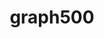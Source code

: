 ---
title: "graph500"
layout: cache
categories: [package, v0.20.3]
meta: {"versions": ["3.0.0"], "compilers": ["gcc@=7.3.1"], "oss": ["amzn2"], "platforms": ["linux"], "targets": ["aarch64", "neoverse_n1", "x86_64_v3"], "stacks": ["aws-ahug", "aws-ahug-aarch64", "root"], "num_specs": 3, "num_specs_by_stack": {"root": 3, "aws-ahug-aarch64": 2, "aws-ahug": 1}}
spec_details: [{"hash": "ynem2c5augqk3cp6den3iufh3owagqea", "compiler": "gcc@=7.3.1", "versions": ["3.0.0"], "os": "amzn2", "platform": "linux", "target": "aarch64", "variants": ["build_system=makefile"], "stacks": ["root", "aws-ahug-aarch64"], "size": "-", "tarball": "https://binaries.spack.io/v0.20.3/build_cache/linux-amzn2-aarch64/gcc-7.3.1/graph500-3.0.0/linux-amzn2-aarch64-gcc-7.3.1-graph500-3.0.0-ynem2c5augqk3cp6den3iufh3owagqea.spack"}, {"hash": "zvmzxjedf5udsdu5q23rfpfpxbngh4hn", "compiler": "gcc@=7.3.1", "versions": ["3.0.0"], "os": "amzn2", "platform": "linux", "target": "neoverse_n1", "variants": ["build_system=makefile"], "stacks": ["root", "aws-ahug-aarch64"], "size": "-", "tarball": "https://binaries.spack.io/v0.20.3/build_cache/linux-amzn2-neoverse_n1/gcc-7.3.1/graph500-3.0.0/linux-amzn2-neoverse_n1-gcc-7.3.1-graph500-3.0.0-zvmzxjedf5udsdu5q23rfpfpxbngh4hn.spack"}, {"hash": "tcdf43zkzd357zp6mzs4lz6xbgftz6g7", "compiler": "gcc@=7.3.1", "versions": ["3.0.0"], "os": "amzn2", "platform": "linux", "target": "x86_64_v3", "variants": ["build_system=makefile"], "stacks": ["aws-ahug", "root"], "size": "-", "tarball": "https://binaries.spack.io/v0.20.3/build_cache/linux-amzn2-x86_64_v3/gcc-7.3.1/graph500-3.0.0/linux-amzn2-x86_64_v3-gcc-7.3.1-graph500-3.0.0-tcdf43zkzd357zp6mzs4lz6xbgftz6g7.spack"}]
---